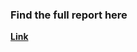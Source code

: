### **Find the full report here**





[**Link**](https://github.com/Shadman-Rummat/Using-R-for-Multivariate-Regression-and-Classification-Analysis-for-Holiday-Marketing-Plan/blob/main/Main%20Report.pdf)





